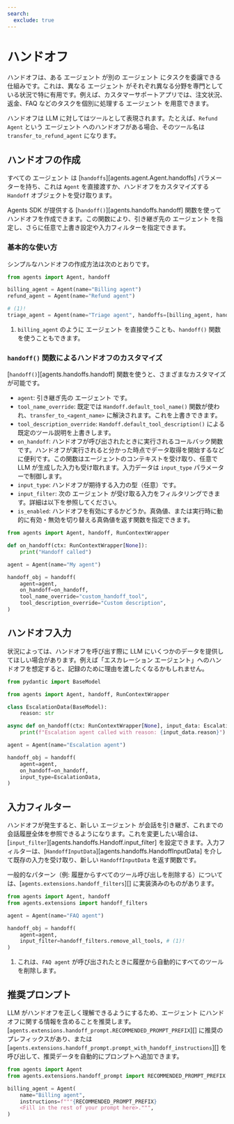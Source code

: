 ```yaml
---
search:
  exclude: true
---
```

# ハンドオフ

ハンドオフは、ある エージェント が別の エージェント にタスクを委譲できる仕組みです。これは、異なる エージェント がそれぞれ異なる分野を専門としている状況で特に有用です。例えば、カスタマーサポートアプリでは、注文状況、返金、FAQ などのタスクを個別に処理する エージェント を用意できます。

ハンドオフは LLM に対してはツールとして表現されます。たとえば、`Refund Agent` という エージェント へのハンドオフがある場合、そのツール名は `transfer_to_refund_agent` になります。

## ハンドオフの作成

すべての エージェント は [`handoffs`][agents.agent.Agent.handoffs] パラメーターを持ち、これは `Agent` を直接渡すか、ハンドオフをカスタマイズする `Handoff` オブジェクトを受け取ります。

Agents SDK が提供する [`handoff()`][agents.handoffs.handoff] 関数を使ってハンドオフを作成できます。この関数により、引き継ぎ先の エージェント を指定し、さらに任意で上書き設定や入力フィルターを指定できます。

### 基本的な使い方

シンプルなハンドオフの作成方法は次のとおりです。

```python
from agents import Agent, handoff

billing_agent = Agent(name="Billing agent")
refund_agent = Agent(name="Refund agent")

# (1)!
triage_agent = Agent(name="Triage agent", handoffs=[billing_agent, handoff(refund_agent)])
```

1. `billing_agent` のように エージェント を直接使うことも、`handoff()` 関数を使うこともできます。

### `handoff()` 関数によるハンドオフのカスタマイズ

[`handoff()`][agents.handoffs.handoff] 関数を使うと、さまざまなカスタマイズが可能です。

-   `agent`: 引き継ぎ先の エージェント です。
-   `tool_name_override`: 既定では `Handoff.default_tool_name()` 関数が使われ、`transfer_to_<agent_name>` に解決されます。これを上書きできます。
-   `tool_description_override`: `Handoff.default_tool_description()` による既定のツール説明を上書きします。
-   `on_handoff`: ハンドオフが呼び出されたときに実行されるコールバック関数です。ハンドオフが実行されると分かった時点でデータ取得を開始するなどに便利です。この関数はエージェントのコンテキストを受け取り、任意で LLM が生成した入力も受け取れます。入力データは `input_type` パラメーターで制御します。
-   `input_type`: ハンドオフが期待する入力の型（任意）です。
-   `input_filter`: 次の エージェント が受け取る入力をフィルタリングできます。詳細は以下を参照してください。
-   `is_enabled`: ハンドオフを有効にするかどうか。真偽値、または実行時に動的に有効・無効を切り替える真偽値を返す関数を指定できます。

```python
from agents import Agent, handoff, RunContextWrapper

def on_handoff(ctx: RunContextWrapper[None]):
    print("Handoff called")

agent = Agent(name="My agent")

handoff_obj = handoff(
    agent=agent,
    on_handoff=on_handoff,
    tool_name_override="custom_handoff_tool",
    tool_description_override="Custom description",
)
```

## ハンドオフ入力

状況によっては、ハンドオフを呼び出す際に LLM にいくつかのデータを提供してほしい場合があります。例えば「エスカレーション エージェント」へのハンドオフを想定すると、記録のために理由を渡したくなるかもしれません。

```python
from pydantic import BaseModel

from agents import Agent, handoff, RunContextWrapper

class EscalationData(BaseModel):
    reason: str

async def on_handoff(ctx: RunContextWrapper[None], input_data: EscalationData):
    print(f"Escalation agent called with reason: {input_data.reason}")

agent = Agent(name="Escalation agent")

handoff_obj = handoff(
    agent=agent,
    on_handoff=on_handoff,
    input_type=EscalationData,
)
```

## 入力フィルター

ハンドオフが発生すると、新しい エージェント が会話を引き継ぎ、これまでの会話履歴全体を参照できるようになります。これを変更したい場合は、[`input_filter`][agents.handoffs.Handoff.input_filter] を設定できます。入力フィルターは、[`HandoffInputData`][agents.handoffs.HandoffInputData] を介して既存の入力を受け取り、新しい `HandoffInputData` を返す関数です。

一般的なパターン（例: 履歴からすべてのツール呼び出しを削除する）については、[`agents.extensions.handoff_filters`][] に実装済みのものがあります。

```python
from agents import Agent, handoff
from agents.extensions import handoff_filters

agent = Agent(name="FAQ agent")

handoff_obj = handoff(
    agent=agent,
    input_filter=handoff_filters.remove_all_tools, # (1)!
)
```

1. これは、`FAQ agent` が呼び出されたときに履歴から自動的にすべてのツールを削除します。

## 推奨プロンプト

LLM がハンドオフを正しく理解できるようにするため、エージェント にハンドオフに関する情報を含めることを推奨します。[`agents.extensions.handoff_prompt.RECOMMENDED_PROMPT_PREFIX`][] に推奨のプレフィックスがあり、または [`agents.extensions.handoff_prompt.prompt_with_handoff_instructions`][] を呼び出して、推奨データを自動的にプロンプトへ追加できます。

```python
from agents import Agent
from agents.extensions.handoff_prompt import RECOMMENDED_PROMPT_PREFIX

billing_agent = Agent(
    name="Billing agent",
    instructions=f"""{RECOMMENDED_PROMPT_PREFIX}
    <Fill in the rest of your prompt here>.""",
)
```